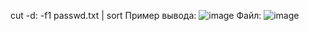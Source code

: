 cut -d: -f1 passwd.txt | sort
Пример вывода:
![image](https://github.com/user-attachments/assets/fab17614-56bc-45fc-8e16-017e7878b2d5)
Файл:
![image](https://github.com/user-attachments/assets/17e200f6-50a1-42aa-a8d1-099f386daf8a)
